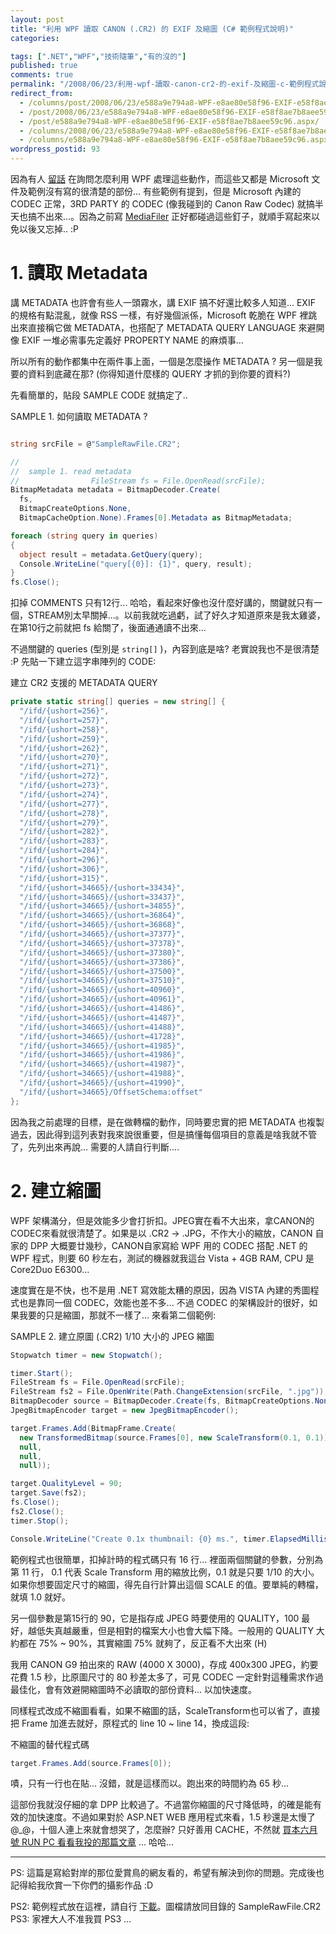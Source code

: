 ```yaml
---
layout: post
title: "利用 WPF 讀取 CANON (.CR2) 的 EXIF 及縮圖 (C# 範例程式說明)"
categories:

tags: [".NET","WPF","技術隨筆","有的沒的"]
published: true
comments: true
permalink: "/2008/06/23/利用-wpf-讀取-canon-cr2-的-exif-及縮圖-c-範例程式說明/"
redirect_from:
  - /columns/post/2008/06/23/e588a9e794a8-WPF-e8ae80e58f96-EXIF-e58f8ae7b8aee59c96.aspx/
  - /post/2008/06/23/e588a9e794a8-WPF-e8ae80e58f96-EXIF-e58f8ae7b8aee59c96.aspx/
  - /post/e588a9e794a8-WPF-e8ae80e58f96-EXIF-e58f8ae7b8aee59c96.aspx/
  - /columns/2008/06/23/e588a9e794a8-WPF-e8ae80e58f96-EXIF-e58f8ae7b8aee59c96.aspx/
  - /columns/e588a9e794a8-WPF-e8ae80e58f96-EXIF-e58f8ae7b8aee59c96.aspx/
wordpress_postid: 93
---
```


因為有人 [留話](/post/Canon-Raw-Codec-for-Vista--XP-x64-.aspx) 在詢問怎麼利用 WPF 處理這些動作，而這些又都是 Microsoft 文件及範例沒有寫的很清楚的部份... 有些範例有提到，但是 Microsoft 內建的 CODEC 正常，3RD PARTY 的 CODEC (像我碰到的 Canon Raw Codec) 就搞半天也搞不出來...。因為之前寫 [MediaFiler](/post/Canon-Digital-Camera-e79bb8e6a99fe78da8e4baab---e8a898e686b6e58da1e6adb8e6aa94e5b7a5e585b7.aspx) 正好都碰過這些釘子，就順手寫起來以免以後又忘掉.. :P


# 1. 讀取 Metadata

講 METADATA 也許會有些人一頭霧水，講 EXIF 搞不好還比較多人知道... EXIF 的規格有點混亂，就像 RSS 一樣，有好幾個派係，Microsoft 乾脆在 WPF 裡跳出來直接稱它做 METADATA，也搭配了 METADATA QUERY LANGUAGE 來避開像 EXIF 一堆必需事先定義好 PROPERTY NAME 的麻煩事...

所以所有的動作都集中在兩件事上面，一個是怎麼操作 METADATA ? 另一個是我要的資料到底藏在那? (你得知道什麼樣的 QUERY 才抓的到你要的資料?)

先看簡單的，貼段 SAMPLE CODE 就搞定了..

SAMPLE 1. 如何讀取 METADATA ?
```csharp

string srcFile = @"SampleRawFile.CR2";

//
//  sample 1. read metadata
//                FileStream fs = File.OpenRead(srcFile);                
BitmapMetadata metadata = BitmapDecoder.Create(
  fs,
  BitmapCreateOptions.None,
  BitmapCacheOption.None).Frames[0].Metadata as BitmapMetadata;

foreach (string query in queries)
{
  object result = metadata.GetQuery(query);
  Console.WriteLine("query[{0}]: {1}", query, result);
}
fs.Close();

```                




扣掉 COMMENTS 只有12行... 哈哈，看起來好像也沒什麼好講的，關鍵就只有一個，STREAM別太早關掉...。以前我就吃過虧，試了好久才知道原來是我太雞婆，在第10行之前就把 fs 給關了，後面通通讀不出來...

不過關鍵的 queries (型別是 ```string[]``` )，內容到底是啥? 老實說我也不是很清楚 :P 先貼一下建立這字串陣列的 CODE:


建立 CR2 支援的 METADATA QUERY

```csharp
private static string[] queries = new string[] {
  "/ifd/{ushort=256}",
  "/ifd/{ushort=257}",
  "/ifd/{ushort=258}",
  "/ifd/{ushort=259}",
  "/ifd/{ushort=262}",
  "/ifd/{ushort=270}",
  "/ifd/{ushort=271}",
  "/ifd/{ushort=272}",
  "/ifd/{ushort=273}",
  "/ifd/{ushort=274}",
  "/ifd/{ushort=277}",
  "/ifd/{ushort=278}",
  "/ifd/{ushort=279}",
  "/ifd/{ushort=282}",
  "/ifd/{ushort=283}",
  "/ifd/{ushort=284}",
  "/ifd/{ushort=296}",
  "/ifd/{ushort=306}",
  "/ifd/{ushort=315}",
  "/ifd/{ushort=34665}/{ushort=33434}",
  "/ifd/{ushort=34665}/{ushort=33437}",
  "/ifd/{ushort=34665}/{ushort=34855}",
  "/ifd/{ushort=34665}/{ushort=36864}",
  "/ifd/{ushort=34665}/{ushort=36868}",
  "/ifd/{ushort=34665}/{ushort=37377}",
  "/ifd/{ushort=34665}/{ushort=37378}",
  "/ifd/{ushort=34665}/{ushort=37380}",
  "/ifd/{ushort=34665}/{ushort=37386}",
  "/ifd/{ushort=34665}/{ushort=37500}",
  "/ifd/{ushort=34665}/{ushort=37510}",
  "/ifd/{ushort=34665}/{ushort=40960}",
  "/ifd/{ushort=34665}/{ushort=40961}",
  "/ifd/{ushort=34665}/{ushort=41486}",
  "/ifd/{ushort=34665}/{ushort=41487}",
  "/ifd/{ushort=34665}/{ushort=41488}",
  "/ifd/{ushort=34665}/{ushort=41728}",
  "/ifd/{ushort=34665}/{ushort=41985}",
  "/ifd/{ushort=34665}/{ushort=41986}",
  "/ifd/{ushort=34665}/{ushort=41987}",
  "/ifd/{ushort=34665}/{ushort=41988}",
  "/ifd/{ushort=34665}/{ushort=41990}",
  "/ifd/{ushort=34665}/OffsetSchema:offset"
};
```



因為我之前處理的目標，是在做轉檔的動作，同時要忠實的把 METADATA 也複製過去，因此得到這列表對我來說很重要，但是搞懂每個項目的意義是啥我就不管了，先列出來再說... 需要的人請自行判斷....



# 2. 建立縮圖

WPF 架構滿分，但是效能多少會打折扣。JPEG實在看不大出來，拿CANON的CODEC來看就很清楚了。如果是以 .CR2 -&gt; .JPG，不作大小的縮放，CANON 自家的 DPP 大概要廿幾秒，CANON自家寫給 WPF 用的 CODEC 搭配 .NET 的 WPF 程式，則要 60 秒左右，測試的機器就我這台 Vista + 4GB RAM, CPU 是 Core2Duo E6300...

速度實在是不快，也不是用 .NET 寫效能太糟的原因，因為 VISTA 內建的秀圖程式也是靠同一個 CODEC，效能也差不多... 不過 CODEC 的架構設計的很好，如果我要的只是縮圖，那就不一樣了... 來看第二個範例:

SAMPLE 2. 建立原圖 (.CR2) 1/10 大小的 JPEG 縮圖

```csharp
Stopwatch timer = new Stopwatch();

timer.Start();
FileStream fs = File.OpenRead(srcFile);
FileStream fs2 = File.OpenWrite(Path.ChangeExtension(srcFile, ".jpg"));
BitmapDecoder source = BitmapDecoder.Create(fs, BitmapCreateOptions.None, BitmapCacheOption.None);
JpegBitmapEncoder target = new JpegBitmapEncoder();

target.Frames.Add(BitmapFrame.Create(
  new TransformedBitmap(source.Frames[0], new ScaleTransform(0.1, 0.1)), 
  null, 
  null, 
  null));

target.QualityLevel = 90;
target.Save(fs2);
fs.Close();
fs2.Close();
timer.Stop();

Console.WriteLine("Create 0.1x thumbnail: {0} ms.", timer.ElapsedMilliseconds);
```



範例程式也很簡單，扣掉計時的程式碼只有 16 行... 裡面兩個關鍵的參數，分別為第 11 行， 0.1 代表 Scale Transform 用的縮放比例，0.1 就是只要 1/10 的大小。如果你想要固定尺寸的縮圖，得先自行計算出這個 SCALE 的值。要單純的轉檔，就填 1.0 就好。

另一個參數是第15行的 90，它是指存成 JPEG 時要使用的 QUALITY，100 最好，越低失真越嚴重，但是相對的檔案大小也會大幅下降。一般用的 QUALITY 大約都在 75% ~ 90%，其實縮圖 75% 就夠了，反正看不大出來 (H)

我用 CANON G9 拍出來的 RAW (4000 X 3000)，存成 400x300 JPEG，約要花費 1.5 秒，比原圖尺寸的 80 秒差太多了，可見 CODEC 一定針對這種需求作過最佳化，會有效避開縮圖時不必讀取的部份資料... 以加快速度。

同樣程式改成不縮圖看看，如果不縮圖的話，ScaleTransform也可以省了，直接把 Frame 加進去就好，原程式的 line 10 ~ line 14，換成這段:



不縮圖的替代程式碼

```csharp
target.Frames.Add(source.Frames[0]);
```



嘖，只有一行也在貼... 沒錯，就是這樣而以。跑出來的時間約為 65 秒...

這部份我就沒仔細的拿 DPP 比較過了。不過當你縮圖的尺寸降低時，的確是能有效的加快速度。不過如果對於 ASP.NET WEB 應用程式來看，1.5 秒還是太慢了 @_@，十個人連上來就會想哭了，怎麼辦? 只好善用 CACHE，不然就 [買本六月號 RUN PC 看看我投的那篇文章](/post/RUNPC-2008-06.aspx) ... 哈哈...


----

PS: 這篇是寫給對岸的那位愛賞鳥的網友看的，希望有解決到你的問題。完成後也記得給我欣賞一下你們的攝影作品 :D

PS2: 範例程式放在這裡，請自行 [下載](http://www.chicken-house.net/files/chicken/WPF_Samples.zip)。圖檔請放同目錄的 SampleRawFile.CR2
PS3: 家裡大人不准我買 PS3 ...
